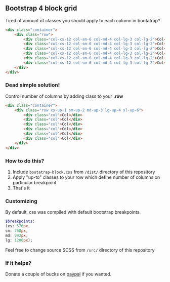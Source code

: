 ## Bootstrap 4 block grid

Tired of amount of classes you should apply to each column in bootatrap?

```html
<div class="container">
    <div class="row">
        <div class="col-xs-12 col-sm-6 col-md-4 col-lg-3 col-lg-2">Col</div>
        <div class="col-xs-12 col-sm-6 col-md-4 col-lg-3 col-lg-2">Col</div>
        <div class="col-xs-12 col-sm-6 col-md-4 col-lg-3 col-lg-2">Col</div>
        <div class="col-xs-12 col-sm-6 col-md-4 col-lg-3 col-lg-2">Col</div>
        <div class="col-xs-12 col-sm-6 col-md-4 col-lg-3 col-lg-2">Col</div>
        <div class="col-xs-12 col-sm-6 col-md-4 col-lg-3 col-lg-2">Col</div>
    </div>
</div>
```

### Dead simple solution!

Control number of columns by adding class to your **.row**

```html
<div class="container">
    <div class="row xs-up-1 sm-up-2 md-up-3 lg-up-4 xl-up-6">
        <div class="col">Col</div>
        <div class="col">Col</div>
        <div class="col">Col</div>
        <div class="col">Col</div>
        <div class="col">Col</div>
        <div class="col">Col</div>
    </div>
</div>
```

### How to do this?

1. Include ```bootatrap-block.css``` from ```/dist/``` directory of this repository
2. Apply "up-to" classes to your row which define number of columns on particular breakpoint
3. That's it

### Customizing

By default, css was compiled with default bootstrap breakpoints.

```sass
$breakpoints:
(xs: 576px,
sm: 768px,
md: 992px,
lg: 1200px);
```

Feel free to change source SCSS from ```/src/``` directory of this repository

### If it helps?

Donate a couple of bucks on [paypal](https://www.paypal.me/sashabeep) if you wanted.
